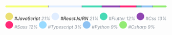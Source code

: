  <!-- Saalve veio dar uma bizoiada no meu código néh? :B -->
![Percentage Bar](/assets/image/perbarL.svg)

![CodeBall](/assets/image/yellowball.svg) *#JavaScript* <span style="color:#8B949E;"> *21%* </span> ![CodeBall](/assets/image/iceball.svg) *#ReactJs/RN* <span style="color: #8B949E;"> *21%* ![CodeBall](/assets/image/cyanball.svg) *#Flutter* <span style="color: #8B949E;"> *12%* </span> ![CodeBall](/assets/image/purpleball.svg) *#Css* <span style="color: #8B949E;"> *13%* </span> ![CodeBall](/assets/image/pinkball.svg) *#Sass* <span style="color: #8B949E;"> *12%* </span> ![CodeBall](/assets/image/blueball.svg) *#Typescript* <span style="color: #8B949E;"> *3%* </span> ![CodeBall](/assets/image/greyblueball.svg) *#Python* <span style="color: #8B949E;"> *9%* </span> ![CodeBall](/assets/image/greenball.svg) *#Csharp* <span style="color: #8B949E;"> *9%* </span>



<!--
<code><img height="36" src="https://github.com/Pac-Man-Theme/Pac-Man_Theme/blob/main/images/pac-man-theme-vampyrsoda.png"></code> <code><img height="36" src="https://github.com/vampyrsoda/vampyrsoda/blob/main/assets/image/icon/react-icon.png"></code> <code><img height="36" src="https://github.com/vampyrsoda/vampyrsoda/blob/main/assets/image/icon/javascript-icon.png"></code>
 <code><img height="36" src="https://github.com/vampyrsoda/vampyrsoda/blob/main/assets/image/icon/sass-icon.png"></code>
<code><img height="36" src="https://github.com/vampyrsoda/QuantumSpins/blob/main/src/assets/image/quantumspins.png"></code>
<code><img height="36" src="https://github.com/vampyrsoda/vampyrsoda/blob/main/assets/image/icon/csharp-icon.png"></code>
<code><img height="36" src="https://github.com/vampyrsoda/vampyrsoda/blob/main/assets/image/icon/css-icon.png"></code>
<code><img height="36" src="https://github.com/vampyrsoda/vampyrsoda/blob/main/assets/image/icon/html-icon.png"></code>
<code><img height="36" src="https://github.com/vampyrsoda/vampyrsoda/blob/main/assets/image/icon/flutter-icon.png"></code>
<code><img height="36" src="https://github.com/vampyrsoda/post-it/blob/main/src/assets/img/postit-icon.png"></code>
<code><img height="36" src="https://github.com/vampyrsoda/SaturnClock/blob/main/src/image/icon.png"></code>
<code><img height="36" src="https://github.com/vampyrsoda/Jump-Color/blob/main/ico/jumpcolor-ico.png"></code>
<code><img height="36" src="https://github.com/vampyrsoda/E-mc2/blob/main/src/assets/img/e-mc2-ico.png"></code>
<code><img height="36" src="https://github.com/vampyrsoda/V-form/blob/main/src/assets/image/v-form.png"></code>
<code><img height="36" src="https://github.com/vampyrsoda/ByteBank/blob/main/src/assets/images/bytebank-icon.png"></code>
<code><img height="36" src="https://github.com/vampyrsoda/PizzaDelivery/blob/main/assets/icon.png"></code>
-->
